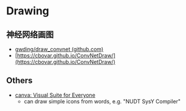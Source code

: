 # Drawing

## 神经网络画图

- [gwding/draw_convnet (github.com)](https://github.com/gwding/draw_convnet)
- [https://cbovar.github.io/ConvNetDraw/](https://cbovar.github.io/ConvNetDraw/)

## Others

- [canva: Visual Suite for Everyone](https://www.canva.com/)
  - can draw simple icons from words, e.g. "NUDT SysY Compiler"